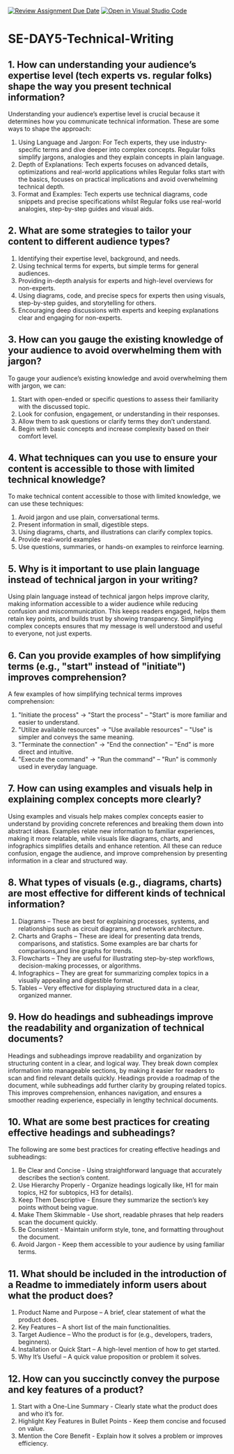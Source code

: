 [![Review Assignment Due Date](https://classroom.github.com/assets/deadline-readme-button-22041afd0340ce965d47ae6ef1cefeee28c7c493a6346c4f15d667ab976d596c.svg)](https://classroom.github.com/a/zsAR-pyY)
[![Open in Visual Studio Code](https://classroom.github.com/assets/open-in-vscode-2e0aaae1b6195c2367325f4f02e2d04e9abb55f0b24a779b69b11b9e10269abc.svg)](https://classroom.github.com/online_ide?assignment_repo_id=18467546&assignment_repo_type=AssignmentRepo)
# SE-DAY5-Technical-Writing
## 1. How can understanding your audience’s expertise level (tech experts vs. regular folks) shape the way you present technical information?
Understanding your audience’s expertise level is crucial because it determines how you communicate technical information. 
These are some ways to shape the approach:
1. Using Language and Jargon: For Tech experts, they use industry-specific terms and dive deeper into complex concepts. Regular folks simplify jargons, analogies and they explain concepts in plain language.
2. Depth of Explanations: Tech experts focuses on advanced details, optimizations and real-world applications whiles Regular folks start with the basics, focuses on practical implications and avoid overwhelming technical depth.
3. Format and Examples: Tech experts use technical diagrams, code snippets and precise specifications whilst Regular folks use real-world analogies, step-by-step guides and visual aids.
   
## 2. What are some strategies to tailor your content to different audience types?
1. Identifying their expertise level, background, and needs.
2. Using technical terms for experts, but simple terms for general audiences.
3. Providing in-depth analysis for experts and high-level overviews for non-experts.
4. Using diagrams, code, and precise specs for experts then using visuals, step-by-step guides, and storytelling for others.
5. Encouraging deep discussions with experts and keeping explanations clear and engaging for non-experts.
   
## 3. How can you gauge the existing knowledge of your audience to avoid overwhelming them with jargon?
To gauge your audience’s existing knowledge and avoid overwhelming them with jargon, we can:
1. Start with open-ended or specific questions to assess their familiarity with the discussed topic.
2. Look for confusion, engagement, or understanding in their responses.
3. Allow them to ask questions or clarify terms they don’t understand.
4. Begin with basic concepts and increase complexity based on their comfort level.

## 4. What techniques can you use to ensure your content is accessible to those with limited technical knowledge?
To make technical content accessible to those with limited knowledge, we can use these techniques:
1. Avoid jargon and use plain, conversational terms.
2. Present information in small, digestible steps.
3. Using diagrams, charts, and illustrations can clarify complex topics.
4. Provide real-world examples
5. Use questions, summaries, or hands-on examples to reinforce learning.

## 5. Why is it important to use plain language instead of technical jargon in your writing?
Using plain language instead of technical jargon helps improve clarity, making information accessible to a wider audience while reducing confusion and miscommunication. This keeps readers engaged, helps them retain key points, and builds trust by showing transparency. Simplifying complex concepts ensures that my message is well understood and useful to everyone, not just experts.

## 6. Can you provide examples of how simplifying terms (e.g., "start" instead of "initiate") improves comprehension?
 A few examples of how simplifying technical terms improves comprehension:
 1. "Initiate the process" → "Start the process" – "Start" is more familiar and easier to understand.
 2. "Utilize available resources" → "Use available resources" – "Use" is simpler and conveys the same meaning.
 3. "Terminate the connection" → "End the connection" – "End" is more direct and intuitive.
 4. "Execute the command" → "Run the command" – "Run" is commonly used in everyday language.
    
## 7. How can using examples and visuals help in explaining complex concepts more clearly?
Using examples and visuals help makes complex concepts easier to understand by providing concrete references and breaking them down into abstract ideas. Examples relate new information to familiar experiences, making it more relatable, while visuals like diagrams, charts, and infographics simplifies details and enhance retention. All these can reduce confusion, engage the audience, and improve comprehension by presenting information in a clear and structured way.

## 8. What types of visuals (e.g., diagrams, charts) are most effective for different kinds of technical information?
1. Diagrams – These are best for explaining processes, systems, and relationships such as circuit diagrams, and network architecture.
2. Charts and Graphs – These are ideal for presenting data trends, comparisons, and statistics. Some examples are bar charts for comparisons,and line graphs for trends.
3. Flowcharts – They are useful for illustrating step-by-step workflows, decision-making processes, or algorithms.
4. Infographics – They are great for summarizing complex topics in a visually appealing and digestible format.
5. Tables – Very effective for displaying structured data in a clear, organized manner.
   
## 9. How do headings and subheadings improve the readability and organization of technical documents?
Headings and subheadings improve readability and organization by structuring content in a clear, and logical way. They break down complex information into manageable sections, by making it easier for readers to scan and find relevant details quickly. 
Headings provide a roadmap of the document, while subheadings add further clarity by grouping related topics. This improves comprehension, enhances navigation, and ensures a smoother reading experience, especially in lengthy technical documents.

## 10. What are some best practices for creating effective headings and subheadings?
The following are some best practices for creating effective headings and subheadings:
1. Be Clear and Concise - Using straightforward language that accurately describes the section’s content.
2. Use Hierarchy Properly - Organize headings logically like, H1 for main topics, H2 for subtopics, H3 for details).
3. Keep Them Descriptive - Ensure they summarize the section’s key points without being vague.
4. Make Them Skimmable - Use short, readable phrases that help readers scan the document quickly.
5. Be Consistent - Maintain uniform style, tone, and formatting throughout the document.
6. Avoid Jargon - Keep them accessible to your audience by using familiar terms.

## 11. What should be included in the introduction of a Readme to immediately inform users about what the product does?
1. Product Name and Purpose – A brief, clear statement of what the product does.
2. Key Features – A short list of the main functionalities.
3. Target Audience – Who the product is for (e.g., developers, traders, beginners).
4. Installation or Quick Start – A high-level mention of how to get started.
5. Why It’s Useful – A quick value proposition or problem it solves.

## 12. How can you succinctly convey the purpose and key features of a product?
1. Start with a One-Line Summary - Clearly state what the product does and who it’s for.
2. Highlight Key Features in Bullet Points - Keep them concise and focused on value.
3. Mention the Core Benefit - Explain how it solves a problem or improves efficiency.
